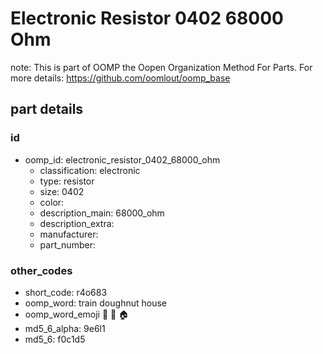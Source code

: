 # Electronic Resistor 0402 68000 Ohm  

note: This is part of OOMP the Oopen Organization Method For Parts. For more details: https://github.com/oomlout/oomp_base

##  part details





### id
* oomp_id: electronic_resistor_0402_68000_ohm
  * classification: electronic
  * type: resistor
  * size: 0402
  * color: 
  * description_main: 68000_ohm
  * description_extra: 
  * manufacturer: 
  * part_number: 

### other_codes
* short_code: r4o683
* oomp_word: train doughnut house
* oomp_word_emoji :train: :doughnut: :house:
* md5_6_alpha: 9e6l1
* md5_6: f0c1d5